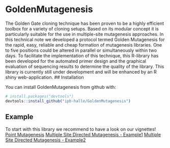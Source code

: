 
<!-- README.md is generated from README.Rmd. Please edit that file -->
GoldenMutagenesis
=================

The Golden Gate cloning technique has been proven to be a highly efficient toolbox for a variety of cloning setups. Based on its modular concept it is particularly suitable for the use in multiple-site mutagenesis approaches. In this technical note we developed a protocol termed Golden Mutagenesis for the rapid, easy, reliable and cheap formation of mutagenesis libraries. One to five positions could be altered in parallel or simultaneously within two days. To facilitate the implementation of this technique, this R-library has been developed for the automated primer design and the graphical evaluation of sequencing results to determine the quality of the library.
This library is currently still under development and will be enhanced by an R shiny web-application. \#\# Installation

You can install GoldenMutagenesis from github with:

``` r
# install.packages("devtools")
devtools::install_github("ipb-halle/GoldenMutagenesis")
```

Example
-------

To start with this library we recommend to have a look on our vignettes!
[Point Mutagenesis](https://github.com/ipb-halle/GoldenMutagenesis/blob/master/vignettes/Point_Mutagenesis.md)
[Multiple Site Directed Mutagenesis - Example1](https://github.com/ipb-halle/GoldenMutagenesis/blob/master/vignettes/MSD.md)
[Multiple Site Directed Mutagenesis - Example2](https://github.com/ipb-halle/GoldenMutagenesis/blob/master/vignettes/MSD2.md)
